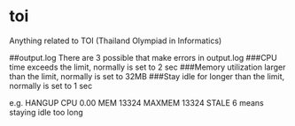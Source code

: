 # toi
Anything related to TOI (Thailand Olympiad in Informatics)

##output.log
There are 3 possible that make errors in output.log
###CPU time exceeds the limit, normally is set to 2 sec
###Memory utilization larger than the limit, normally is set to 32MB
###Stay idle for longer than the limit, normally is set to 1 sec

e.g. HANGUP CPU 0.00 MEM 13324 MAXMEM 13324 STALE 6 means staying idle too long
